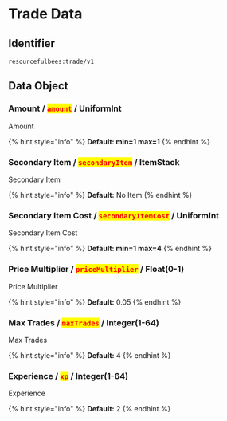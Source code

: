 # Trade Data

## Identifier

```
resourcefulbees:trade/v1
```

## Data Object

### Amount / <mark style="color:red;">`amount`</mark> / UniformInt

Amount

{% hint style="info" %}
**Default: min=1 max=1**
{% endhint %}

### Secondary Item / <mark style="color:red;">`secondaryItem`</mark> / ItemStack

Secondary Item

{% hint style="info" %}
**Default:** No Item
{% endhint %}

### Secondary Item Cost / <mark style="color:red;">`secondaryItemCost`</mark> / UniformInt

Secondary Item Cost

{% hint style="info" %}
**Default: min=1 max=4**
{% endhint %}

### Price Multiplier / <mark style="color:red;">`priceMultiplier`</mark> / Float(0-1)

Price Multiplier

{% hint style="info" %}
**Default:** 0.05
{% endhint %}

### Max Trades / <mark style="color:red;">`maxTrades`</mark> / Integer(1-64)

Max Trades

{% hint style="info" %}
**Default:** 4
{% endhint %}

### Experience / <mark style="color:red;">`xp`</mark> / Integer(1-64)

Experience

{% hint style="info" %}
**Default:** 2
{% endhint %}
